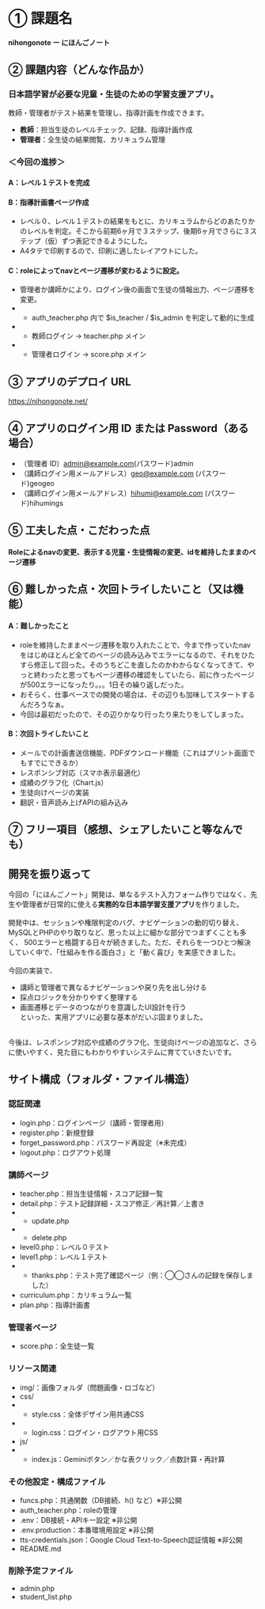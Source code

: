 
# ① 課題名

#### nihongonote ー にほんごノート

## ② 課題内容（どんな作品か）

### 日本語学習が必要な児童・生徒のための学習支援アプリ。
教師・管理者がテスト結果を管理し、指導計画を作成できます。
- **教師**：担当生徒のレベルチェック、記録、指導計画作成
- **管理者**：全生徒の結果閲覧、カリキュラム管理

### ＜今回の進捗＞

#### A：レベル１テストを完成

#### B：指導計画書ページ作成
- レベル０、レベル１テストの結果をもとに、カリキュラムからどのあたりかのレベルを判定。そこから前期6ヶ月で３ステップ、後期6ヶ月でさらに３ステップ（仮）ずつ表記できるようにした。
- A4タテで印刷するので、印刷に適したレイアウトにした。

#### C：roleによってnavとページ遷移が変わるように設定。
- 管理者か講師かにより、ログイン後の画面で生徒の情報出力、ページ遷移を変更。
- - auth_teacher.php 内で $is_teacher / $is_admin を判定して動的に生成
- - 教師ログイン → teacher.php メイン
- - 管理者ログイン → score.php メイン


## ③ アプリのデプロイ URL

https://nihongonote.net/

## ④ アプリのログイン用 ID または Password（ある場合）

- （管理者 ID）admin@example.com(パスワード)admin
- （講師ログイン用メールアドレス）geo@example.com (パスワード)geogeo
- （講師ログイン用メールアドレス）hihumi@example.com (パスワード)hihumings

## ⑤ 工夫した点・こだわった点

#### Roleによるnavの変更、表示する児童・生徒情報の変更、idを維持したままのページ遷移

## ⑥ 難しかった点・次回トライしたいこと（又は機能）
#### A：難しかったこと
- roleを維持したままページ遷移を取り入れたことで、今まで作っていたnavをはじめほとんど全てのページの読み込みでエラーになるので、それをひたすら修正して回った。そのうちどこを直したのかわからなくなってきて、やっと終わったと思ってもページ遷移の確認をしていたら、前に作ったページが500エラーになったり。。。1日その繰り返しだった。
- おそらく、仕事ベースでの開発の場合は、その辺りも加味してスタートするんだろうなぁ。
- 今回は最初だったので、その辺りかなり行ったり来たりをしてしまった。

#### B：次回トライしたいこと
- メールでの計画書送信機能、PDFダウンロード機能（これはプリント画面でもすでにできるか）
- レスポンシブ対応（スマホ表示最適化）
- 成績のグラフ化（Chart.js）
- 生徒向けページの実装
- 翻訳・音声読み上げAPIの組み込み

## ⑦ フリー項目（感想、シェアしたいこと等なんでも）
## 開発を振り返って
今回の「にほんごノート」開発は、単なるテスト入力フォーム作りではなく、先生や管理者が日常的に使える**実務的な日本語学習支援アプリ**を作りました。 <br> 
 <br> 
開発中は、セッションや権限判定のバグ、ナビゲーションの動的切り替え、MySQLとPHPのやり取りなど、思った以上に細かな部分でつまずくことも多く、  500エラーと格闘する日々が続きました。ただ、それらを一つひとつ解決していく中で、「仕組みを作る面白さ」と「動く喜び」を実感できました。   <br> 
 <br> 
今回の実装で、  <br>  
- 講師と管理者で異なるナビゲーションや戻り先を出し分ける  
- 採点ロジックを分かりやすく整理する  
- 画面遷移とデータのつながりを意識したUI設計を行う  
といった、実用アプリに必要な基本がだいぶ固まりました。  
 <br> 
今後は、レスポンシブ対応や成績のグラフ化、生徒向けページの追加など、さらに使いやすく、見た目にもわかりやすいシステムに育てていきたいです。

## サイト構成（フォルダ・ファイル構造）
### 認証関連
- login.php：ログインページ（講師・管理者用）
- register.php：新規登録
- forget_password.php：パスワード再設定（※未完成）
- logout.php：ログアウト処理

### 講師ページ
- teacher.php：担当生徒情報・スコア記録一覧
- detail.php：テスト記録詳細・スコア修正／再計算／上書き
- - update.php
- - delete.php
- level0.php：レベル０テスト
- level1.php：レベル１テスト
- - thanks.php：テスト完了確認ページ（例：◯◯さんの記録を保存しました）
- curriculum.php：カリキュラム一覧
- plan.php：指導計画書

### 管理者ページ
- score.php：全生徒一覧

### リソース関連
- img/：画像フォルダ（問題画像・ロゴなど）
- css/
- - style.css：全体デザイン用共通CSS
- - login.css：ログイン・ログアウト用CSS
- js/
- - index.js：Geminiボタン／かな表クリック／点数計算・再計算

### その他設定・構成ファイル
- funcs.php：共通関数（DB接続、h() など）※非公開
- auth_teacher.php：roleの管理
- .env：DB接続・APIキー設定 ※非公開
- .env.production：本番環境用設定 ※非公開
- tts-credentials.json：Google Cloud Text-to-Speech認証情報 ※非公開
- README.md

### 削除予定ファイル
- admin.php
- student_list.php


